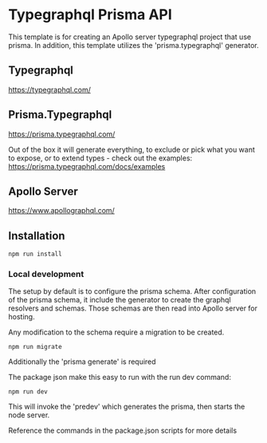 # Typegraphql Prisma API

This template is for creating an Apollo server typegraphql project that use prisma. In addition, this template utilizes the 'prisma.typegraphql' generator.

## Typegraphql

https://typegraphql.com/

## Prisma.Typegraphql

https://prisma.typegraphql.com/

Out of the box it will generate everything, to exclude or pick what you want to expose, or to extend types - check out the examples: https://prisma.typegraphql.com/docs/examples

## Apollo Server

https://www.apollographql.com/

## Installation

```
npm run install
```

### Local development

The setup by default is to configure the prisma schema. After configuration of the prisma schema, it include the generator to create the graphql resolvers and schemas. Those schemas are then read into Apollo server for hosting.

Any modification to the schema require a migration to be created.

```
npm run migrate
```

Additionally the 'prisma generate' is required

The package json make this easy to run with the run dev command:

```
npm run dev
```

This will invoke the 'predev' which generates the prisma, then starts the node server.

Reference the commands in the package.json scripts for more details
